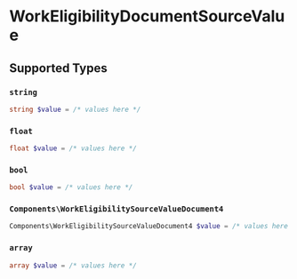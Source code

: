 # WorkEligibilityDocumentSourceValue


## Supported Types

### `string`

```php
string $value = /* values here */
```

### `float`

```php
float $value = /* values here */
```

### `bool`

```php
bool $value = /* values here */
```

### `Components\WorkEligibilitySourceValueDocument4`

```php
Components\WorkEligibilitySourceValueDocument4 $value = /* values here */
```

### `array`

```php
array $value = /* values here */
```

